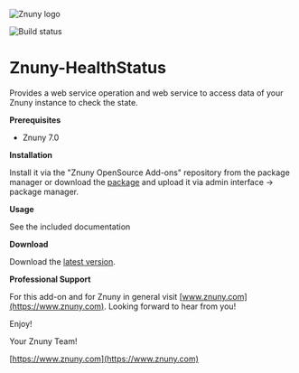 ![Znuny logo](https://www.znuny.com/assets/images/logo_small.png)

![Build status](https://badge.proxy.znuny.com/Znuny-HealthStatus/rel-7_0)

Znuny-HealthStatus
==================
Provides a web service operation and web service to access data of your Znuny instance to check the state.

**Prerequisites**

- Znuny 7.0

**Installation**

Install it via the "Znuny OpenSource Add-ons" repository from the package manager or
download the [package](https://addons.znuny.com/api/addon_repos/public/2555/latest) and upload it via admin interface -> package manager.

**Usage**

See the included documentation

**Download**

Download the [latest version](https://addons.znuny.com/api/addon_repos/public/2555/latest).

**Professional Support**

For this add-on and for Znuny in general visit [www.znuny.com](https://www.znuny.com). Looking forward to hear from you!

Enjoy!

Your Znuny Team!

[https://www.znuny.com](https://www.znuny.com)